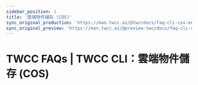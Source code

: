 ```yaml
---
sidebar_position: 1
title: '雲端物件儲存 (COS)'
sync_original_production: 'https://man.twcc.ai/@twccdocs/faq-cli-cos-en' 
sync_original_preview: 'https://man.twcc.ai/@preview-twccdocs/faq-cli-cos-en'
---
```


# TWCC FAQs | TWCC CLI：雲端物件儲存 (COS)